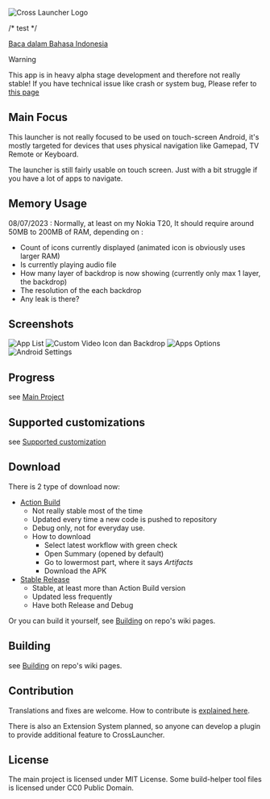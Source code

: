 ![Cross Launcher Logo](readme_asset/logo_base.png)

/* test */

[Baca dalam Bahasa Indonesia](README_ID.md)

> [!WARNING]
> This app is in heavy alpha stage development and therefore not really stable! If you have
> technical issue like crash or system bug, Please refer to [this page](https://github.com/EmiyaSyahriel/CrossLauncher/wiki/Error-Reporting)

## Main Focus
This launcher is not really focused to be used on touch-screen Android, it's mostly targeted
for devices that uses physical navigation like Gamepad, TV Remote or Keyboard.

The launcher is still fairly usable on touch screen. Just with a bit struggle if you have a
lot of apps to navigate.

## Memory Usage
08/07/2023 : Normally, at least on my Nokia T20, It should require around 50MB to 200MB of RAM, depending on :
- Count of icons currently displayed (animated icon is obviously uses larger RAM)
- Is currently playing audio file
- How many layer of backdrop is now showing (currently only max 1 layer, the backdrop)
- The resolution of the each backdrop
- Any leak is there?

## Screenshots
![App List](readme_asset/0.png)
![Custom Video Icon dan Backdrop](readme_asset/1.png)
![Apps Options](readme_asset/2.png)
![Android Settings](readme_asset/3.png)

## Progress
see [Main Project](https://github.com/EmiyaSyahriel/CrossLauncher/projects/1)

## Supported customizations
see [Supported customization](https://github.com/EmiyaSyahriel/CrossLauncher/wiki/Customization)

## Download
There is 2 type of download now:
- [Action Build](https://github.com/EmiyaSyahriel/CrossLauncher/actions/workflows/android.yml)
  - Not really stable most of the time
  - Updated every time a new code is pushed to repository
  - Debug only, not for everyday use.
  - How to download
    - Select latest workflow with green check
    - Open Summary (opened by default)
    - Go to lowermost part, where it says *Artifacts*
    - Download the APK
- [Stable Release](https://github.com/EmiyaSyahriel/CrossLauncher/releases)
  - Stable, at least more than Action Build version
  - Updated less frequently
  - Have both Release and Debug

Or you can build it yourself, see [Building](https://github.com/EmiyaSyahriel/CrossLauncher/wiki/Contributing-and-Building-the-App#building) on repo's wiki pages.

## Building
see [Building](https://github.com/EmiyaSyahriel/CrossLauncher/wiki/Contributing-and-Building-the-App#building) on repo's wiki pages.

## Contribution
Translations and fixes are welcome. How to contribute is [explained here](https://github.com/EmiyaSyahriel/CrossLauncher/wiki/Contributing-and-Building-the-App#for-contribution-work).

There is also an Extension System planned, so anyone can develop a plugin to provide additional feature to CrossLauncher.

## License
The main project is licensed under MIT License.
Some build-helper tool files is licensed under CC0 Public Domain.
